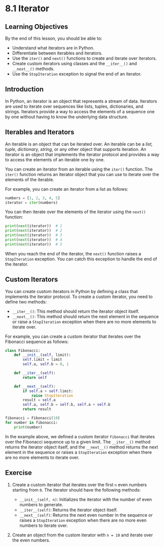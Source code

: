 # 8.1 Iterator

## Learning Objectives

By the end of this lesson, you should be able to:

- Understand what iterators are in Python.
- Differentiate between iterables and iterators.
- Use the `iter()` and `next()` functions to create and iterate over iterators.
- Create custom iterators using classes and the `__iter__()` and `__next__()` methods.
- Use the `StopIteration` exception to signal the end of an iterator.

## Introduction

In Python, an iterator is an object that represents a stream of data. Iterators are used to iterate over sequences like lists, tuples, dictionaries, and strings. Iterators provide a way to access the elements of a sequence one by one without having to know the underlying data structure.

## Iterables and Iterators

An iterable is an object that can be iterated over. An iterable can be a _list, tuple, dictionary, string_, or any other object that supports iteration. An iterator is an object that implements the iterator protocol and provides a way to access the elements of an iterable one by one.

You can create an iterator from an iterable using the `iter()` function. The `iter()` function returns an iterator object that you can use to iterate over the elements of the iterable.

For example, you can create an iterator from a list as follows:

```python
numbers = [1, 2, 3, 4, 5]
iterator = iter(numbers)
```

You can then iterate over the elements of the iterator using the `next()` function:

```python
print(next(iterator))  # 1
print(next(iterator))  # 2
print(next(iterator))  # 3
print(next(iterator))  # 4
print(next(iterator))  # 5
```

When you reach the end of the iterator, the `next()` function raises a `StopIteration` exception. You can catch this exception to handle the end of the iterator.

## Custom Iterators

You can create custom iterators in Python by defining a class that implements the iterator protocol. To create a custom iterator, you need to define two methods:

- `__iter__()`: This method should return the iterator object itself.
- `__next__()`: This method should return the next element in the sequence or raise a `StopIteration` exception when there are no more elements to iterate over.

For example, you can create a custom iterator that iterates over the Fibonacci sequence as follows:

```python
class Fibonacci:
    def __init__(self, limit):
        self.limit = limit
        self.a, self.b = 0, 1

    def __iter__(self):
        return self

    def __next__(self):
        if self.a > self.limit:
            raise StopIteration
        result = self.a
        self.a, self.b = self.b, self.a + self.b
        return result

fibonacci = Fibonacci(10)
for number in fibonacci:
    print(number)
```

In the example above, we defined a custom iterator `Fibonacci` that iterates over the Fibonacci sequence up to a given limit. The `__iter__()` method returns the iterator object itself, and the `__next__()` method returns the next element in the sequence or raises a `StopIteration` exception when there are no more elements to iterate over.

## Exercise

1. Create a custom iterator that iterates over the first `n` even numbers starting from `0`. The iterator should have the following methods:

   - `__init__(self, n)`: Initializes the iterator with the number of even numbers to generate.
   - `__iter__(self)`: Returns the iterator object itself.
   - `__next__(self)`: Returns the next even number in the sequence or raises a `StopIteration` exception when there are no more even numbers to iterate over.

2. Create an object from the custom iterator with `n = 10` and iterate over the even numbers.
